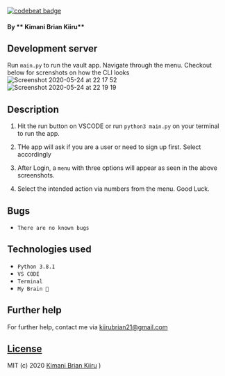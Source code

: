 [![codebeat badge](https://codebeat.co/badges/8cb001df-fe1c-449b-afeb-03e4f86f58b0)](https://codebeat.co/projects/github-com-brayokenya-the-vault-master)

#### By ** Kimani Brian Kiiru**

## Development server

Run `main.py` to run the vault app. Navigate through the menu. Checkout below for screnshots on how the CLI looks
![Screenshot 2020-05-24 at 22 17 52](https://user-images.githubusercontent.com/25317059/82763151-34282b80-9e0e-11ea-9b2e-6ae27ab55b69.png)
![Screenshot 2020-05-24 at 22 19 19](https://user-images.githubusercontent.com/25317059/82763137-19ee4d80-9e0e-11ea-9412-5c50e1a0dbed.png)

## Description

1. Hit the run button on VSCODE or run `python3 main.py` on your terminal to run the app.

2. THe app will ask if you are a user or need to sign up first. Select accordingly

3. After Login, a `menu` with three options will appear as seen in the above screenshots.

4. Select the intended action via numbers from the menu. Good Luck.

## Bugs

- `There are no known bugs`

## Technologies used

- `Python 3.8.1`
- `VS CODE`
- `Terminal`
- `My Brain 🧠`

## Further help

For further help, contact me via kiirubrian21@gmail.com

## [License](https://github.com/brayokenya/The-Vault/blob/master/LICENSE)

MIT (c) 2020 [Kimani Brian Kiiru](https://github.com/brayokenya)
)
